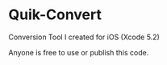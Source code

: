Quik-Convert
============

Conversion Tool I created for iOS (Xcode 5.2) 

Anyone is free to use or publish this code. 
